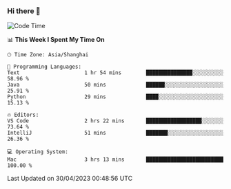### Hi there 👋


<!--START_SECTION:waka-->
![Code Time](http://img.shields.io/badge/Code%20Time-1%2C111%20hrs%2036%20mins-blue)

📊 **This Week I Spent My Time On** 

```text
🕑︎ Time Zone: Asia/Shanghai

💬 Programming Languages: 
Text                     1 hr 54 mins        ███████████████░░░░░░░░░░   58.96 % 
Java                     50 mins             ██████░░░░░░░░░░░░░░░░░░░   25.91 % 
Python                   29 mins             ████░░░░░░░░░░░░░░░░░░░░░   15.13 % 

🔥 Editors: 
VS Code                  2 hrs 22 mins       ██████████████████░░░░░░░   73.64 % 
IntelliJ                 51 mins             ███████░░░░░░░░░░░░░░░░░░   26.36 % 

💻 Operating System: 
Mac                      3 hrs 13 mins       █████████████████████████   100.00 % 
```


 Last Updated on 30/04/2023 00:48:56 UTC
<!--END_SECTION:waka-->

<!--
**SillyPasty/SillyPasty** is a ✨ _special_ ✨ repository because its `README.md` (this file) appears on your GitHub profile.

Here are some ideas to get you started:

- 🔭 I’m currently working on ...
- 🌱 I’m currently learning ...
- 👯 I’m looking to collaborate on ...
- 🤔 I’m looking for help with ...
- 💬 Ask me about ...
- 📫 How to reach me: ...
- 😄 Pronouns: ...
- ⚡ Fun fact: ...
-->



